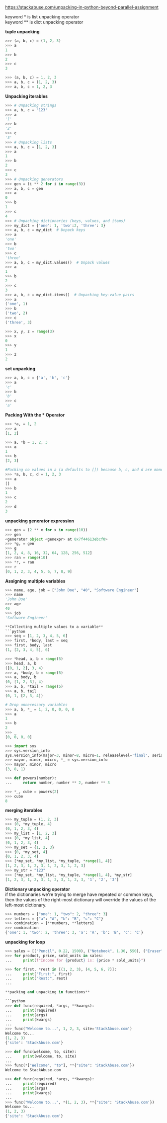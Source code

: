 https://stackabuse.com/unpacking-in-python-beyond-parallel-assignment  

keyword * is list unpacking operator  
keyword ** is dict unpacking operator  

**tuple unpacking**
```python
>>> (a, b, c) = (1, 2, 3)
>>> a
1
>>> b
2
>>> c
3

>>> (a, b, c) = 1, 2, 3
>>> a, b, c = (1, 2, 3)
>>> a, b, c = 1, 2, 3
```

**Unpacking iterables**
```python
>>> # Unpacking strings
>>> a, b, c = '123'
>>> a
'1'
>>> b
'2'
>>> c
'3'
>>> # Unpacking lists
>>> a, b, c = [1, 2, 3]
>>> a
1
>>> b
2
>>> c
3
>>> # Unpacking generators
>>> gen = (i ** 2 for i in range(3))
>>> a, b, c = gen
>>> a
0
>>> b
1
>>> c
4
>>> # Unpacking dictionaries (keys, values, and items)
>>> my_dict = {'one': 1, 'two':2, 'three': 3}
>>> a, b, c = my_dict  # Unpack keys
>>> a
'one'
>>> b
'two'
>>> c
'three'
>>> a, b, c = my_dict.values()  # Unpack values
>>> a
1
>>> b
2
>>> c
3
>>> a, b, c = my_dict.items()  # Unpacking key-value pairs
>>> a
('one', 1)
>>> b
('two', 2)
>>> c
('three', 3)

>>> x, y, z = range(3)
>>> x
0
>>> y
1
>>> z
2
```

**set unpacking**
```python
>>> a, b, c = {'a', 'b', 'c'}
>>> a
'c'
>>> b
'b'
>>> c
'a'
```

**Packing With the * Operator**
```python
>>> *a, = 1, 2
>>> a
[1, 2]

>>> a, *b = 1, 2, 3
>>> a
1
>>> b
[2, 3]

#Packing no values in a (a defaults to []) because b, c, and d are mandatory:  
>>> *a, b, c, d = 1, 2, 3
>>> a
[]
>>> b
1
>>> c
2
>>> d
3
```


**unpacking generator expression**
```python
>>> gen = (2 ** x for x in range(10))
>>> gen
<generator object <genexpr> at 0x7f44613ebcf0>
>>> *g, = gen
>>> g
[1, 2, 4, 8, 16, 32, 64, 128, 256, 512]
>>> ran = range(10)
>>> *r, = ran
>>> r
[0, 1, 2, 3, 4, 5, 6, 7, 8, 9]
```

**Assigning multiple variables**
```python
>>> name, age, job = ["John Doe", "40", "Software Engineer"]
>>> name
'John Doe'
>>> age
40
>>> job
'Software Engineer'

**Collecting multiple values to a variable**
```python
>>> seq = [1, 2, 3, 4, 5, 6]
>>> first, *body, last = seq
>>> first, body, last
(1, [2, 3, 4, 5], 6)

>>> *head, a, b = range(5)
>>> head, a, b
([0, 1, 2], 3, 4)
>>> a, *body, b = range(5)
>>> a, body, b
(0, [1, 2, 3], 4)
>>> a, b, *tail = range(5)
>>> a, b, tail
(0, 1, [2, 3, 4])

# Drop unnecessary variables
>>> a, b, *_ = 1, 2, 0, 0, 0, 0
>>> a
1
>>> b
2
>>> _
[0, 0, 0, 0]

>>> import sys
>>> sys.version_info
sys.version_info(major=3, minor=8, micro=1, releaselevel='final', serial=0)
>>> mayor, minor, micro, *_ = sys.version_info
>>> mayor, minor, micro
(3, 8, 1)

>>> def powers(number):
...     return number, number ** 2, number ** 3

>>> *_, cube = powers(2)
>>> cube
8
```  

**merging iterables**
```python
>>> my_tuple = (1, 2, 3)
>>> (0, *my_tuple, 4)
(0, 1, 2, 3, 4)
>>> my_list = [1, 2, 3]
>>> [0, *my_list, 4]
[0, 1, 2, 3, 4]
>>> my_set = {1, 2, 3}
>>> {0, *my_set, 4}
{0, 1, 2, 3, 4}
>>> [*my_set, *my_list, *my_tuple, *range(1, 4)]
[1, 2, 3, 1, 2, 3, 1, 2, 3, 1, 2, 3]
>>> my_str = "123"
>>> [*my_set, *my_list, *my_tuple, *range(1, 4), *my_str]
[1, 2, 3, 1, 2, 3, 1, 2, 3, 1, 2, 3, '1', '2', '3']
```

**Dictionary unpacking operator**  
 if the dictionaries we're trying to merge have repeated or common keys, then the values of the right-most dictionary will override the values of the left-most dictionary.  
 
```python
>>> numbers = {"one": 1, "two": 2, "three": 3}
>>> letters = {"a": "A", "b": "B", "c": "C"}
>>> combination = {**numbers, **letters}
>>> combination
{'one': 1, 'two': 2, 'three': 3, 'a': 'A', 'b': 'B', 'c': 'C'}
```

**unpacking for loop**
```python
>>> sales = [("Pencil", 0.22, 1500), ("Notebook", 1.30, 550), ("Eraser", 0.75, 1000)]
>>> for product, price, sold_units in sales:
...     print(f"Income for {product} is: {price * sold_units}")

>>> for first, *rest in [(1, 2, 3), (4, 5, 6, 7)]:
...     print("First:", first)
...     print("Rest:", rest)
...

**packing and unpacking in functions**

```python
>>> def func(required, *args, **kwargs):
...     print(required)
...     print(args)
...     print(kwargs)
...
>>> func("Welcome to...", 1, 2, 3, site='StackAbuse.com')
Welcome to...
(1, 2, 3)
{'site': 'StackAbuse.com'}

>>> def func(welcome, to, site):
...     print(welcome, to, site)
...
>>> func(*["Welcome", "to"], **{"site": 'StackAbuse.com'})
Welcome to StackAbuse.com

>>> def func(required, *args, **kwargs):
...     print(required)
...     print(args)
...     print(kwargs)
...
>>> func("Welcome to...", *(1, 2, 3), **{"site": 'StackAbuse.com'})
Welcome to...
(1, 2, 3)
{'site': 'StackAbuse.com'}
```


